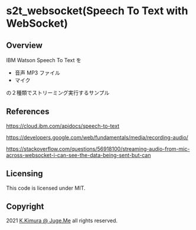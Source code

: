 # s2t_websocket(Speech To Text with WebSocket)


## Overview

IBM Watson Speech To Text を

- 音声 MP3 ファイル
- マイク

の２種類でストリーミング実行するサンプル


## References

https://cloud.ibm.com/apidocs/speech-to-text

https://developers.google.com/web/fundamentals/media/recording-audio/

https://stackoverflow.com/questions/56918100/streaming-audio-from-mic-across-websocket-i-can-see-the-data-being-sent-but-can


## Licensing

This code is licensed under MIT.


## Copyright

2021  [K.Kimura @ Juge.Me](https://github.com/dotnsf) all rights reserved.

